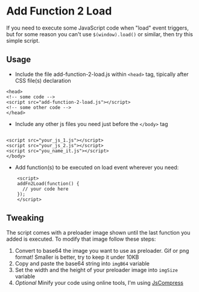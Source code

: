 Add Function 2 Load
=============

If you need to execute some JavaScript code when "load" event triggers, but for some reason you can't use `$(window).load()` or similar, then try this simple script.

Usage
-----------

- Include the file add-function-2-load.js within `<head>` tag, tipically after CSS file(s) declaration

```
<head>
<!-- some code -->
<script src="add-function-2-load.js"></script>
<!-- some other code -->
</head>
```

- Include any other js files you need just before the `</body>` tag

```

<script src="your_js_1.js"></script>
<script src="your_js_2.js"></script>
<script src="you_name_it.js"></script>
</body>
```

- Add function(s) to be executed on load event wherever you need:

```
    <script>
    addFn2Load(function() {
      // your code here
    });
    </script>
```

Tweaking
-----------

The script comes with a preloader image shown until the last function you added is executed. To modify that image follow these steps:

1. Convert to base64 the image you want to use as preloader. Gif or png format! Smaller is better, try to keep it under 10KB
2. Copy and paste the base64 string into `imgB64` variable
3. Set the width and the height of your preloader image into `imgSize` variable
4. *Optional* Minify your code using online tools, I'm using [JsCompress](http://www.jscompress.com) 
